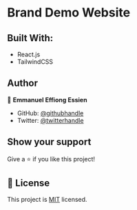 # Brand Demo Website

## Built With:

- React.js
- TailwindCSS

## Author

👤 **Emmanuel Effiong Essien**

- GitHub: [@githubhandle](https://github.com/ehma90)
- Twitter: [@twitterhandle](https://twitter.com/ehma_essien)

## Show your support

Give a ⭐ if you like this project!

## 📝 License

This project is [MIT](./MIT.md) licensed.

